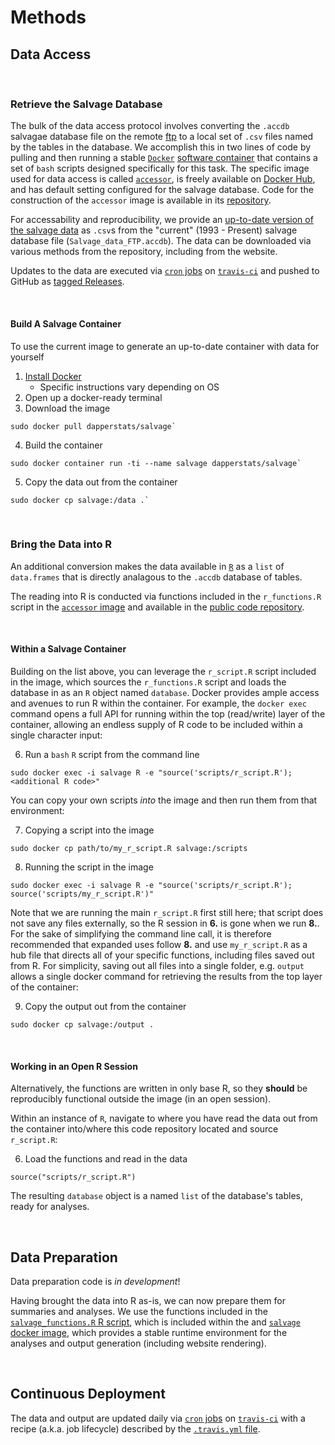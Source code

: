 # Methods

## Data Access


<br>

### Retrieve the Salvage Database

The bulk of the data access protocol involves converting the `.accdb` salvagae database file on the remote [ftp](ftp://ftp.dfg.ca.gov/salvage/) to a local set of `.csv` files named by the tables in the database. 
We accomplish this in two lines of code by pulling and then running a stable [`Docker`](https://www.docker.com) [software container](https://www.docker.com/resources/what-container) that contains a set of `bash` scripts designed specifically for this task.
The specific image used for data access is called [`accessor`](https://hub.docker.com/r/dapperstats/accessor), is freely available on [Docker Hub](https://hub.docker.com/), and has default setting configured for the salvage database.
Code for the construction of the `accessor` image is available in its [repository](https://www.github.com/dapperstats/accessor).

For accessability and reproducibility, we provide an [up-to-date version of the salvage data](https://github.com/dapperstats/salvage/blob/master/data) as `.csv`s from the "current" (1993 - Present) salvage database file (`Salvage_data_FTP.accdb`).
The data can be downloaded via various methods from the repository, including from the website.

Updates to the data are executed via [`cron` jobs](https://docs.travis-ci.com/user/cron-jobs/) on [`travis-ci`](https://travis-ci.org/dapperstats/salvage) and pushed to GitHub as [tagged Releases](https://github.com/dapperstats/salvage/releases).

<br> 

#### Build A Salvage Container

To use the current image to generate an up-to-date container with data for yourself

1. [Install Docker](https://docs.docker.com/get-docker/)
   * Specific instructions vary depending on OS
2. Open up a docker-ready terminal
3. Download the image
```{bash, eval = FALSE}
sudo docker pull dapperstats/salvage`
```
4. Build the container
```{bash, eval = FALSE}
sudo docker container run -ti --name salvage dapperstats/salvage`
```
5. Copy the data out from the container 
```{bash, eval = FALSE}
sudo docker cp salvage:/data .`
```

<br>

### Bring the Data into R 

An additional conversion makes the data available in [`R`](https://www.r-project.org/) as a `list` of `data.frames` that is directly analagous to the `.accdb` database of tables.

The reading into R is conducted via functions included in the `r_functions.R` script in the [`accessor` image](https://hub.docker.com/r/dapperstats/accessor) and available in the [public code repository](https://github.com/dapperstats/accessor/tree/master/scripts).

<br>

#### Within a Salvage Container

Building on the list above, you can leverage the `r_script.R` script included in the image, which sources the `r_functions.R` script and loads the database in as an `R` object named `database`. 
Docker provides ample access and avenues to run R within the container.
For example, the `docker exec` command opens a full API for running within the top (read/write) layer of the container, allowing an endless supply of R code to be included within a single character input:

6. Run a `bash` `R` script from the command line 
```{bash, eval = FALSE}
sudo docker exec -i salvage R -e "source('scripts/r_script.R'); <additional R code>"
```

You can copy your own scripts *into* the image and then run them from that environment:

7. Copying a script into the image
```{bash, eval = FALSE}
sudo docker cp path/to/my_r_script.R salvage:/scripts
```
8. Running the script in the image
```{bash, eval = FALSE}
sudo docker exec -i salvage R -e "source('scripts/r_script.R'); source('scripts/my_r_script.R')"
```

Note that we are running the main `r_script.R` first still here; that script does not save any files externally, so the R session in **6.** is gone when we run **8.**. 
For the sake of simplifying the command line call, it is therefore recommended that expanded uses follow **8.** and use `my_r_script.R` as a hub file that directs all of your specific functions, including files saved out from R.
For simplicity, saving out all files into a single folder, e.g. `output` allows a single docker command for retrieving the results from the top layer of the container:

9. Copy the output out from the container 
```{bash, eval = FALSE}
sudo docker cp salvage:/output .
```

<br>

#### Working in an Open R Session

Alternatively, the functions are written in only base R, so they **should** be reproducibly functional outside the image (in an open session).

Within an instance of `R`, navigate to where you have read the data out from the container into/where this code repository located and source `r_script.R`:

6. Load the functions and read in the data
```{R, eval = FALSE}
source("scripts/r_script.R")
```

The resulting `database` object is a named `list` of the database's tables, ready for analyses.

<br>

## Data Preparation

Data preparation code is *in development*!

Having brought the data into R as-is, we can now prepare them for summaries and analyses.
We use the functions included in the [`salvage_functions.R` R script](https://github.com/dapperstats/salvage/blob/master/scripts/salvage_functions.R), which is included within the and [`salvage` docker image](https://hub.docker.com/r/dapperstats/salvage), which provides a stable runtime environment for the analyses and output generation (including website rendering).

<br>

## Continuous Deployment

The data and output are updated daily via [`cron` jobs](https://docs.travis-ci.com/user/cron-jobs/) on [`travis-ci`](https://travis-ci.org/dapperstats/salvage) with a recipe (a.k.a. job lifecycle) described by the [`.travis.yml` file](https://github.com/dapperstats/salvage/blob/master/.travis.yml).

